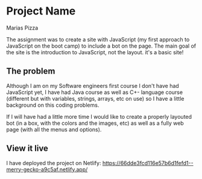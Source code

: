 # Project Name
Marias Pizza

The assignment was to create a site with JavaScript (my first approach to JavaScript on the boot camp) to include a bot on the page.  The main goal of the site is the introduction to JavaScript, not the layout. it's a basic site!

## The problem

Although I am on my Software engineers first course I don't have had JavaScript yet, I have had Java course as well as C+- language course (different but with variables, strings, arrays, etc on use) so I have a little background on this coding problems. 

If I will have had a little more time I would like to create a properly layouted bot (in a box, with the colors and the images, etc) as well as a fully web page (with all the menus and options). 

## View it live

I have deployed the project on Netlify: https://66dde3fcd116e57b6d1fefd1--merry-gecko-a9c5af.netlify.app/



